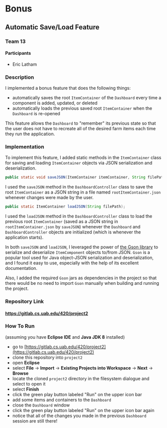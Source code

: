 # Bonus

## Automatic Save/Load Feature

### Team 13

#### Participants

- Eric Latham

### Description

I implemented a bonus feature that does the following things:

- automatically saves the root `ItemContainer` of the `Dashboard` every time a component is added, updated, or deleted
- automatically loads the previous saved root `ItemContainer` when the `Dashboard` is re-opened

This feature allows the `Dashboard` to "remember" its previous state so that the user does not have to recreate all of the desired farm items each time they run the application.

### Implementation

To implement this feature, I added static methods in the `ItemContainer` class for saving and loading `ItemContainer` objects via JSON serialization and deserialization.

```java
public static void saveJSON(ItemContainer itemContainer, String filePath);
```

I used the `saveJSON` method in the `DashboardController` class to save the root `ItemContainer` as a JSON string in a file named `rootItemContainer.json` whenever changes were made by the user.

```java
public static ItemContainer loadJSON(String filePath);
```

I used the `loadJSON` method in the `DashboardController` class to load the previous root `ItemContainer` (saved as a JSON string in `rootItemContainer.json` by `saveJSON`) whenever the `Dashboard` and `DashboardController` objects are initialized (which is whenever the application starts).

In both `saveJSON` and `loadJSON`, I leveraged the power of [the Gson library](https://github.com/google/gson) to serialize and deserialize `ItemComponent` objects to/from JSON. `Gson` is a popular tool used for Java object-JSON serialization and deserialization, and I found it easy to use, especially with the help of its excellent documentation.

Also, I added the required `Gson` jars as dependencies in the project so that there would be no need to import `Gson` manually when building and running the project.

### Repository Link

#### https://gitlab.cs.uab.edu/420/project2

### How To Run

(assuming you have **Eclipse IDE** and **Java JDK 8** installed)

- go to [https://gitlab.cs.uab.edu/420/project2](https://gitlab.cs.uab.edu/420/project2)
- clone this repository into `project2`
- open **Eclipse**
- select **File** -> **Import** -> **Existing Projects into Workspace** -> **Next** -> **Browse**
- locate the cloned `project2` directory in the filesystem dialogue and select to open it
- select **Finish**
- click the green play button labeled "Run" on the upper icon bar
- add some items and containers to the `Dashboard`
- close the `Dashboard` window
- click the green play button labeled "Run" on the upper icon bar again
- notice that all of the changes you made in the previous `Dashboard` session are still there!

